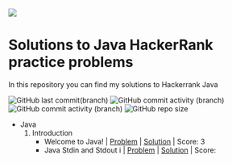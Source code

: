 <h1 aling="center"><a href="https://www.hackerrank.com/valenprofitos201"><img src="https://i0.wp.com/gradsingames.com/wp-content/uploads/2016/05/856771_668224053197841_1943699009_o.png"></a></h1>

# Solutions to Java HackerRank practice problems

In this repository you can find my solutions to Hackerrank Java

![GitHub last commit(branch)](https://img.shields.io/github/last-commit/ValenProfitos/JavaHackerRank/main)
![GitHub commit activity (branch)](https://img.shields.io/github/commit-activity/m/ValenProfitos/JavaHackerRank)
![GitHub commit activity (branch)](https://img.shields.io/github/commit-activity/y/ValenProfitos/JavaHackerRank)
![GitHub repo size](https://img.shields.io/github/repo-size/ValenProfitos/JavaHackerRank)

- Java
    01. Introduction
        - Welcome to Java! | [Problem](https://www.hackerrank.com/challenges/welcome-to-java/problem?isFullScreen=true) | [Solution](https://github.com/ValenProfitos/JavaHackerRank/tree/main/01.%20Introduction/001.%20Welcome%20to%20Java) | Score: 3
        - Java Stdin and Stdout i | [Problem](https://www.hackerrank.com/challenges/java-stdin-and-stdout-1/problem?isFullScreen=false) | [Solution]() | Score:  
    <!-- 02. Strings
    03. BigNumbers
    04. Data Structures
    05. Object Oriented Programming
    06. Exceptions Handling
    07. Advanced -->

<!-- | [Problem]() | [Solution]() | Score: -->